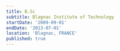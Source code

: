 ```yaml
---
title: B.Sc
subtitle: Blagnac Institute of Technology
startDate: '2009-09-01'
endDate: '2013-07-01'
location: 'Blagnac, FRANCE'
published: true
---
```


